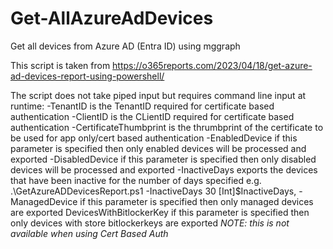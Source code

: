 # Get-AllAzureAdDevices
Get all devices from Azure AD (Entra ID) using mggraph

This script is taken from https://o365reports.com/2023/04/18/get-azure-ad-devices-report-using-powershell/

The script does not take piped input but requires command line input at runtime:
    -TenantID 
        is the TenantID required for certificate based authentication 
    -ClientID 
        is the CLientID required for certificate based authentication
    -CertificateThumbprint 
        is the thrumbprint of the certificate to be used for app only/cert based authentication
    -EnabledDevice
        if this parameter is specified then only enabled devices will be processed and exported
    -DisabledDevice 
        if this parameter is specified then only disabled devices will be processed and exported
    -InactiveDays <num of days> 
        exports the devices that have been inactive for the number of days specified e.g. .\GetAzureADDevicesReport.ps1 -InactiveDays 30
    [Int]$InactiveDays,
    -ManagedDevice
        if this parameter is specified then only managed devices are exported
    DevicesWithBitlockerKey 
        if this parameter is specified then only devices with store bitlockerkeys are exported 
        *NOTE: this is not available when using Cert Based Auth* 
